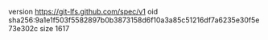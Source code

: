 version https://git-lfs.github.com/spec/v1
oid sha256:9a1e1f503f5582897b0b3873158d6f10a3a85c51216df7a6235e30f5e73e302c
size 1617
